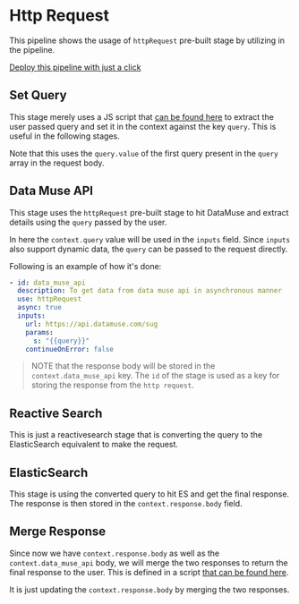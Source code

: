 # Http Request

This pipeline shows the usage of `httpRequest` pre-built stage by utilizing in the pipeline.

[Deploy this pipeline with just a click](https://dashboard.reactivesearch.io/deploy?template=https://raw.githubusercontent.com/appbaseio/pipelines-template/master/http_request/pipeline_oneclick.yaml)

## Set Query

This stage merely uses a JS script that [can be found here](./setQuery.js) to extract the user passed query and set it in the context against the key `query`. This is useful in the following stages.

Note that this uses the `query.value` of the first query present in the `query` array in the request body.

## Data Muse API

This stage uses the `httpRequest` pre-built stage to hit DataMuse and extract details using the `query` passed by the user.

In here the `context.query` value will be used in the `inputs` field. Since `inputs` also support dynamic data, the `query` can be passed to the request directly.

Following is an example of how it's done:

```yml
- id: data_muse_api
  description: To get data from data muse api in asynchronous manner
  use: httpRequest
  async: true
  inputs:
    url: https://api.datamuse.com/sug
    params:
      s: "{{query}}"
    continueOnError: false
```

> NOTE that the response body will be stored in the `context.data_muse_api` key. The `id` of the stage is used as a key for storing the response from the `http request`.

## Reactive Search

This is just a reactivesearch stage that is converting the query to the ElasticSearch equivalent to make the request.

## ElasticSearch

This stage is using the converted query to hit ES and get the final response. The response is then stored in the `context.response.body` field.

## Merge Response

Since now we have `context.response.body` as well as the `context.data_muse_api` body, we will merge the two responses to return the final response to the user. This is defined in a script [that can be found here](./merge.js).

It is just updating the `context.response.body` by merging the two responses.
